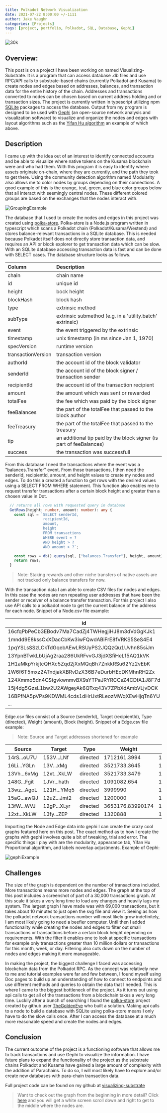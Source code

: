 ```yaml
---
title: Polkadot Network Visualization
date: 2021-07-22 8:00:00 +/-1111
author: Jake Vaughn
categories: [Projects]
tags: [project, portfolio, Polkadot, SQL, Database, Gephi]
---
```


![30k](/images/Polkadot_Network_Visualization/30kCR.svg)

## Overview:
This post is on a project I have been working on named Visualizing-Substrate. It is a program that can access database .db files and use RPC/API calls to substrate-based chains (currently Polkadot and Kusama) to create nodes and edges based on addresses, balances, and transaction data for the entire history of the chain. Addresses and transactions converted to nodes can be chosen based on current address holding and or transaction sizes. The project is currently written in typescript utilizing npm [SQLite](https://www.npmjs.com/package/better-sqlite3) packages to access the database. Output from my program is designed to be used with [Gephi](https://gephi.org/) (an open-source network analysis and visualization software) to visualize and organize the nodes and edges with layout algorithms such as the [Yifan Hu algorithm](http://yifanhu.net/PUB/graph_draw_small.pdf) an example of which above.

## Description
I came up with the idea out of an interest to identify connected accounts and be able to visualize where native tokens on the Kusama blockchain were and who had them. With this program it is easy to identify where assets originate on-chain, where they are currently, and the path they took to get there. Using the community detection algorithm named Modularity also allows me to color nodes by groups depending on their connections. A good example of this is the orange, teal, green, and blue color groups below that all interact with seemingly central nodes. These different colored groups are based on the exchanges that the nodes interact with.

![GroupingExample](/images/Polkadot_Network_Visualization/3000KSMcropped.svg)

The database that I used to create the nodes and edges in this project was created using [polka-store](https://github.com/TheGoldenEye/polka-store). Polka-store is a Node.js program written in typescript which scans a Polkadot chain (Polkadot/Kusama/Westend) and stores balance-relevant transactions in a SQLite database. This is needed because Polkadot itself does not directly store transaction data, and requires an API or block explorer to get transaction data which can be slow. With an SQLite database accessing transaction data is fast and can be done with SELECT cases. The database structure looks as follows.

|  Column            | Description                                               |
|:-------------------|:----------------------------------------------------------|
| chain              | chain name                                                |
| id                 | unique id                                                 |
| height             | bock height                                               |
| blockHash          | block hash                                                |
| type               | extrinsic method                                          |
| subType            | extrinsic submethod (e.g. in a 'utility.batch' extrinsic) |
| event              | the event triggered by the extrinsic                      |
| timestamp          | unix timestamp (in ms since Jan 1, 1970)                  |
| specVersion        | runtime version                                           |
| transactionVersion | transaction version                                       |
| authorId           | the account id of the block validator                     |
| senderId           | the account id of the block signer / transaction sender   |
| recipientId        | the account id of the transaction recipient               |
| amount             | the amount which was sent or rewarded                     |
| totalFee           | the fee which was paid by the block signer                |
| feeBalances        | the part of the totalFee that passed to the block author  |
| feeTreasury        | the part of the totalFee that passed to the treasury      |
| tip                | an additional tip paid by the block signer (is part of feeBalances)|
| success            | the transaction was successfull                           |

From this database I need the transactions where the event was a "balances.Transfer" event. From those transactions, I then need the senderId, recipientId, amount, and height values to create my nodes and edges. To do this a created a function to get rows with the desired values using a SELECT FROM WHERE statement. This function also enables me to request transfer transactions after a certain block height and greater than a chosen value in Dot.

``` typescript
  // returns all rows with requested query in database
  GetRows(height: number, amount: number): any {
    const sql = `SELECT senderId,
                 recipientId,
                 amount,
                 height
                 FROM transactions
                 WHERE event = ?
                 AND height > ?
                 AND amount > ?`;

    const rows = db().query(sql, ["balances.Transfer"], height, amount);
    return rows;
  }
```

> Note: Staking rewards and other niche transfers of native assets are not tracked only balance transfers for now.
 
With the transaction data I am able to create CSV files for nodes and edges. In this case the nodes are non repeating user addresses that have been the sender or receiver of a balance transfer transaction. For this project I also use API calls to a polkadot node to get the current balance of the address for each node. Snippet of a Node.csv file example:

|id                                              |Label       |Balance         |
|------------------------------------------------|------------|----------------|
|16cfqPbPeCb3EBodv7Ma7CadZj4TWHegjiHJ8m3dVdGgKJk1|16cf...KJk1 |0               |
|1mndd9E8kssCxXDacCbKw3iwFQwdABiFrE8fVRKS5SeS4E4 |1mnd...S4E4 |0               |
|1pqYSLsSSzLCkTdGqebAEwLRSUyPS2JQQzQu1Uvhn85siJm |1pqY...siJm |0               |
|13YpnBTwkLbUjAg2raa286UkRFvvGJ3jdXSfiHeLf5AQ1kVK|13Yp...1kVK |1118622.73955348|
|1H1aMkpYrkjtcQHXc5Zqd2jXxMQqBh7ZnkkRSu62Yz2vEbK |1H1a...vEbK |1500674.07784768|
|1W6f6T5mxz2ATndjakXBRvDzX36B7eDurbHEcDKMhnRH2Zx |1W6f...H2Zx |1500642.48497351|
|124Xmmo5dn4CStgvkwnmvBX9sYTPaJRYRCCsZ4CDfA1J8F7d|124X...8F7d |1501230.64040718|
|15j4dg5GzsL1bw2U2AWgeyAk6QTxq43V7ZPbXdAmbVLjvDCK|15j4...vDCK |45117043.96     |
|16BPfNA5pVPs9KDWML4cds1dHrUxtRLeozMWqXEwHjqTn6YU|16BP...n6YU |1923324.50734206|
|...                                             |...         |...             |

Edge.csv files consist of a Source (senderId), Target (recipientId), Type (directed), Weight (amount), Block (height). Snippet of a Edge.csv file example:
 
> Note: Source and Target addresses shortened for example

|Source     |Target     |Type    |Weight          |Block  |Finalized|
|-----------|-----------|--------|----------------|-------|---------|
|14rS...oU7U|153V...LNf |directed|1712161.3994    |1522890|1522896  |
|16Li...YGLn|13V...xMg  |directed|3521733.3645    |1533617|1533623  |
|13Vh...6xMg|12xt...XkLW|directed|3521733.3479    |1533634|1533640  |
|148G...Fgit|1JVr...hath|directed|1091082.654     |1541641|1541647  |
|13wz...AgoL|121H...YMq5|directed|3999990         |1580090|1580096  |
|15aG...awQJ|12uZ...Jmt2|directed|1200000         |1581053|1581059  |
|13fW...WVJ |12gP...XLyr|directed|3653176.83990174|1592949|1592955  |
|12xt...XkLW|13fy...ZEP |directed|1320888         |1607021|1607027  |

Importing the Node and Edge data into gephi I can create the crazy cool graphs featured here on this post. The exact method as to how I create the graphs with gephi involves quite a bit of tweaking, trial and error. The specific things I play with are the modularity, appearance tab, Yifan Hu Proportional algorithm, and labels noverlap adjustments. Example of Gephi:

![gephiExample](/images/Polkadot_Network_Visualization/gephiExp.png)

## Challenges

The size of the graph is dependent on the number of transactions included. More transactions means more nodes and edges. The graph at the top of this post includes a screenshot of part of a 30,000 transactions graph. At this scale it takes a very long time to load any changes and heavily lags my system. The largest graph I have made was with 69,000 transactions, but it takes about 10 minutes to just open the svg file and view it. Seeing as how the polkadot network transactions number will most likely grow indefinitely, I am most likely going to need a beefier computer. Until then I added functionality while creating the nodes and edges to filter out small transactions or transactions before a certain block height depending on requirements. With the filter it enables one to look at specific transactions for example only transactions greater than 10 million dollars or transactions for this month, week, or day. Filtering also cuts down on the number of nodes and edges making it more manageable.
 
In making the project, the biggest challenge I faced was accessing blockchain data from the Polkadot RPC. As the concept was relatively new to me and tutorial examples were far and few between, I found myself using Doc pages to build up an understanding of how to connect to endpoints and use different methods and queries to obtain the data that I needed. This is where I came to the biggest bottleneck of the project. As it turns out using api calls to get all of the transactions from a blockchain takes a very long time. Luckily after a bunch of searching I found the [polka-store](https://github.com/TheGoldenEye/polka-store) project created by github user [TheGoldenEye](https://github.com/TheGoldenEye) who built a solution. Making api calls to a node to build a database with SQLite using polka-store means I only have to do the slow calls once. After I can access the database at a much more reasonable speed and create the nodes and edges.

## Conclusion
The current outcome of the project is a functioning software that allows me to track transactions and use Gephi to visualize the information. I have future plans to expand the functionality of the project as the substrate chains Polkadot and Kusama have gained a large amount of complexity with the addition of Parachains. To do so, I will most likely have to explore and/or create new databases with para-chain transaction data. 

Full project code can be found on my github at [visualizing-substrate](https://github.com/jake-vaughn/visualizing-substrate)

> Want to check out the graph from the beginning in more detail? Click [here](http://127.0.0.1:4000/images/Polkadot_Network_Visualization/30k.svg) and you will get a white screen scroll down and right to get to the middle where the nodes are.